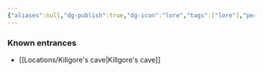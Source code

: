 ```yaml
---
{"aliases":null,"dg-publish":true,"dg-icon":"lore","tags":["lore"],"permalink":"/lore/entrances-to-the-underdark/","dgPassFrontmatter":true,"noteIcon":"lore"}
---
```



### Known entrances
- [[Locations/Killgore's cave\|Killgore's cave]]